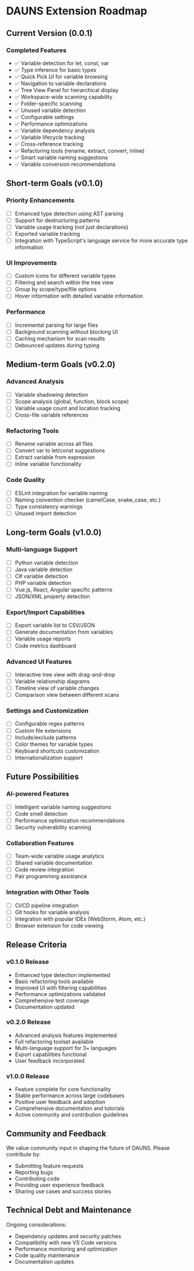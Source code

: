 # DAUNS Extension Roadmap

## Current Version (0.0.1)

### Completed Features

- ✅ Variable detection for let, const, var
- ✅ Type inference for basic types
- ✅ Quick Pick UI for variable browsing
- ✅ Navigation to variable declarations
- ✅ Tree View Panel for hierarchical display
- ✅ Workspace-wide scanning capability
- ✅ Folder-specific scanning
- ✅ Unused variable detection
- ✅ Configurable settings
- ✅ Performance optimizations
- ✅ Variable dependency analysis
- ✅ Variable lifecycle tracking
- ✅ Cross-reference tracking
- ✅ Refactoring tools (rename, extract, convert, inline)
- ✅ Smart variable naming suggestions
- ✅ Variable conversion recommendations

## Short-term Goals (v0.1.0)

### Priority Enhancements

- [ ] Enhanced type detection using AST parsing
- [ ] Support for destructuring patterns
- [ ] Variable usage tracking (not just declarations)
- [ ] Exported variable tracking
- [ ] Integration with TypeScript's language service for more accurate type information

### UI Improvements

- [ ] Custom icons for different variable types
- [ ] Filtering and search within the tree view
- [ ] Group by scope/type/file options
- [ ] Hover information with detailed variable information

### Performance

- [ ] Incremental parsing for large files
- [ ] Background scanning without blocking UI
- [ ] Caching mechanism for scan results
- [ ] Debounced updates during typing

## Medium-term Goals (v0.2.0)

### Advanced Analysis

- [ ] Variable shadowing detection
- [ ] Scope analysis (global, function, block scope)
- [ ] Variable usage count and location tracking
- [ ] Cross-file variable references

### Refactoring Tools

- [ ] Rename variable across all files
- [ ] Convert var to let/const suggestions
- [ ] Extract variable from expression
- [ ] Inline variable functionality

### Code Quality

- [ ] ESLint integration for variable naming
- [ ] Naming convention checker (camelCase, snake_case, etc.)
- [ ] Type consistency warnings
- [ ] Unused import detection

## Long-term Goals (v1.0.0)

### Multi-language Support

- [ ] Python variable detection
- [ ] Java variable detection
- [ ] C# variable detection
- [ ] PHP variable detection
- [ ] Vue.js, React, Angular specific patterns
- [ ] JSON/XML property detection

### Export/Import Capabilities

- [ ] Export variable list to CSV/JSON
- [ ] Generate documentation from variables
- [ ] Variable usage reports
- [ ] Code metrics dashboard

### Advanced UI Features

- [ ] Interactive tree view with drag-and-drop
- [ ] Variable relationship diagrams
- [ ] Timeline view of variable changes
- [ ] Comparison view between different scans

### Settings and Customization

- [ ] Configurable regex patterns
- [ ] Custom file extensions
- [ ] Include/exclude patterns
- [ ] Color themes for variable types
- [ ] Keyboard shortcuts customization
- [ ] Internationalization support

## Future Possibilities

### AI-powered Features

- [ ] Intelligent variable naming suggestions
- [ ] Code smell detection
- [ ] Performance optimization recommendations
- [ ] Security vulnerability scanning

### Collaboration Features

- [ ] Team-wide variable usage analytics
- [ ] Shared variable documentation
- [ ] Code review integration
- [ ] Pair programming assistance

### Integration with Other Tools

- [ ] CI/CD pipeline integration
- [ ] Git hooks for variable analysis
- [ ] Integration with popular IDEs (WebStorm, Atom, etc.)
- [ ] Browser extension for code viewing

## Release Criteria

### v0.1.0 Release

- Enhanced type detection implemented
- Basic refactoring tools available
- Improved UI with filtering capabilities
- Performance optimizations validated
- Comprehensive test coverage
- Documentation updated

### v0.2.0 Release

- Advanced analysis features implemented
- Full refactoring toolset available
- Multi-language support for 3+ languages
- Export capabilities functional
- User feedback incorporated

### v1.0.0 Release

- Feature complete for core functionality
- Stable performance across large codebases
- Positive user feedback and adoption
- Comprehensive documentation and tutorials
- Active community and contribution guidelines

## Community and Feedback

We value community input in shaping the future of DAUNS. Please contribute by:

- Submitting feature requests
- Reporting bugs
- Contributing code
- Providing user experience feedback
- Sharing use cases and success stories

## Technical Debt and Maintenance

Ongoing considerations:

- Dependency updates and security patches
- Compatibility with new VS Code versions
- Performance monitoring and optimization
- Code quality maintenance
- Documentation updates
